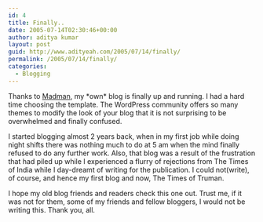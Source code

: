 ```yaml
---
id: 4
title: Finally..
date: 2005-07-14T02:30:46+00:00
author: aditya kumar
layout: post
guid: http://www.adityeah.com/2005/07/14/finally/
permalink: /2005/07/14/finally/
categories:
  - Blogging
---
```

Thanks to [Madman](http://www.madmanweb.com), my \*own\* blog is finally up and running. I had a hard time choosing the template. The WordPress community offers so many themes to modify the look of your blog that it is not surprising to be overwhelmed and finally confused. 

I started blogging almost 2 years back, when in my first job while doing night shifts there was nothing much to do at 5 am when the mind finally refused to do any further work. Also, that blog was a result of the frustration that had piled up while I experienced a flurry of rejections from The Times of India while I day-dreamt of writing for the publication. I could not(write), of course, and hence my first blog and now, The Times of Truman.

I hope my old blog friends and readers check this one out. Trust me, if it was not for them, some of my friends and fellow bloggers, I would not be writing this. Thank you, all.